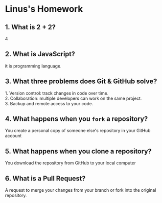 # Linus's Homework

## 1. What is 2 + 2?

4

## 2. What is JavaScript?

it is programming language.

## 3. What three problems does Git & GitHub solve?

1.⁠ ⁠Version control: track changes in code over time.  
2.⁠ ⁠Collaboration: multiple developers can work on the same project.  
3.⁠ ⁠Backup and remote access to your code.

## 4. What happens when you `fork` a repository?

You create a personal copy of someone else's repository in your GitHub account

## 5. What happens when you clone a repository?

You download the repository from GitHub to your local computer

## 6. What is a Pull Request?

A request to merge your changes from your branch or fork into the original repository.
